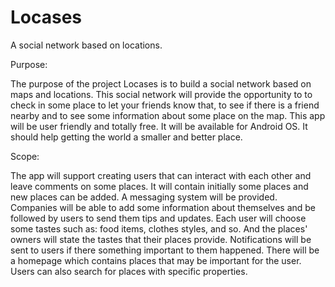 # Locases
A social network based on locations.

Purpose: 

The purpose of the project Locases is to build a social network based on maps and locations. This social network will provide the opportunity to to check in some place to let your friends know that, to see if there is a friend nearby and to see some information about some place on the map. This app will be user friendly and totally free. It will be available for Android OS. It should help getting the world a smaller and better place. 


Scope:

The app will support creating users that can interact with each other and leave comments on some places. It will contain initially some places and new places can be added. A messaging system will be provided. Companies will be able to add some information about themselves and be followed by users to send them tips and updates. Each user will choose some tastes such as: food items, clothes styles, and so. And the places' owners will state the tastes that their places provide. Notifications will be sent to users if there something important to them happened. There will be a homepage which contains places that may be important for the user. Users can also search for places with specific properties. 
